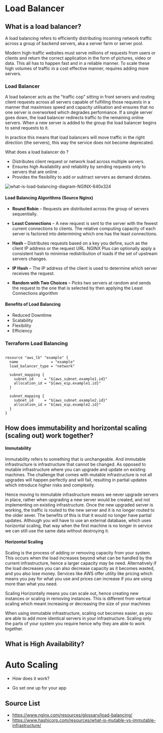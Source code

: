 # Load Balancer

## What is a load balancer?
 A load balancing refers to efficiently distributing incoming network traffic across a group of backend servers, aka a server farm or server pool.

 Modern high-traffic websites must serve millions of requests from users or clients and return the correct application in the form of pictures, video or data. This all has to happen fast and in a reliable manner. To scale these high volumes of traffic in a cost effective manner, requires adding more servers.

### Load Balancer

A load balancer acts as the "traffic cop" sitting in front servers and routing client requests across all servers capable of fulfilling those requests in a manner that maximises speed and capacity utilisation and ensures that no one server is overworked which degrades performance.
If a single server goes down, the load balancer redirects traffic to the remaining online servers. When a new server is added to the group the load balancer begins to send requests to it.

In practice this means that load balancers will move traffic in the right direction (the servers), this way the service does not become deprecated.

What does a load balancer do ?
- Distributes client request or network load across multiple servers.
- Ensures high Availability and reliability by sending requests only to servers that are online .
- Provides the flexibility to add or subtract servers as demand dictates.

![what-is-load-balancing-diagram-NGINX-640x324](https://user-images.githubusercontent.com/60632288/80627055-41d4d600-8a47-11ea-841b-cf052fe1430b.png)

#### Load Balancing Algorithms (Source Nginx)

- **Round Robin** – Requests are distributed across the group of servers sequentially.

- **Least Connections** – A new request is sent to the server with the fewest current connections to clients. The relative computing capacity of each server is factored into determining which one has the least connections.

- **Hash** – Distributes requests based on a key you define, such as the client IP address or
the request URL. NGINX Plus can optionally apply a consistent hash to minimise redistribution
of loads if the set of upstream servers changes.

- **IP Hash** – The IP address of the client is used to determine which server receives the request.

- **Random with Two Choices** – Picks two servers at random and sends the request to the
one that is selected by then applying the Least Connections algorithm

#### Benefits of Load Balancing

- Reduced Downtime
- Scalability
- Flexibility
- Efficiency

### Terraform Load Balancing

```hcl

resource "aws_lb" "example" {
  name               = "example"
  load_balancer_type = "network"

  subnet_mapping {
    subnet_id     = "${aws_subnet.example1.id}"
    allocation_id = "${aws_eip.example1.id}"
  }

  subnet_mapping {
    subnet_id     = "${aws_subnet.example2.id}"
    allocation_id = "${aws_eip.example2.id}"
  }
}
```


## How does immutability and horizontal scaling (scaling out) work together?

#### Immutability
Immutability refers to something that is unchangeable. And immutable infrastructure is infrastructure that cannot be changed. As opposed to mutable infrastructure where you can upgrade and update on existing machines. The challenge that comes with mutable infrastructure is not all upgrades will happen perfectly and will fail, resulting in partial updates which introduce higher risks and complexity.

Hence moving to immutable infrastructure means we never upgrade servers in place, rather when upgrading a new server would be created, and not implementing on existing infrastructure. Once the new upgraded server is working, the traffic is routed to the new server and it is no longer routed to the older sever. The benefits of this is that it would no longer have partial updates. Although you will have to use an external database, which uses horizontal scaling, that way when the first machine is no longer in service we can still use the same data without destroying it.



#### Horizontal Scaling

Scaling is the process of adding or removing capacity from your system. This occurs when the load increases beyond what can be handled by the current infrastructure, hence a larger capacity may be need. Alternatively if the load decreases you can also decrease capacity as it becomes wasted, and you also lose money. Services like AWS offer utility like pricing which means you pay for what you use and prices can increase if you are using more than what you need.

Scaling Horizontally means you can scale out, hence creating new instances or scaling in removing instances. This is different from vertical scaling which meant increasing or decreasing the size of your machines


When using immutable infrastructure, scaling out becomes easier, as you are able to add more identical servers in your infrastructure. Scaling only the parts of your system you require hence why they are able to work together.


## What is High Availability?



# Auto Scaling

- How does it work?

- Go set one up for your app


## **Source List**

- https://www.nginx.com/resources/glossary/load-balancing/
- https://www.hashicorp.com/resources/what-is-mutable-vs-immutable-infrastructure/
